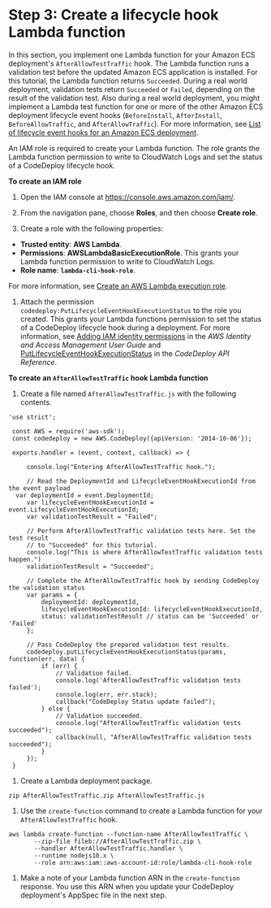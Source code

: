 # Step 3: Create a lifecycle hook Lambda function<a name="tutorial-ecs-with-hooks-create-hooks"></a>

In this section, you implement one Lambda function for your Amazon ECS deployment's `AfterAllowTestTraffic` hook\. The Lambda function runs a validation test before the updated Amazon ECS application is installed\. For this tutorial, the Lambda function returns `Succeeded`\. During a real world deployment, validation tests return `Succeeded` or `Failed`, depending on the result of the validation test\. Also during a real world deployment, you might implement a Lambda test function for one or more of the other Amazon ECS deployment lifecycle event hooks \(`BeforeInstall`, `AfterInstall`, `BeforeAllowTraffic`, and `AfterAllowTraffic`\)\. For more information, see [List of lifecycle event hooks for an Amazon ECS deployment](reference-appspec-file-structure-hooks.md#reference-appspec-file-structure-hooks-list-ecs)\.

 An IAM role is required to create your Lambda function\. The role grants the Lambda function permission to write to CloudWatch Logs and set the status of a CodeDeploy lifecycle hook\. 

**To create an IAM role**

1. Open the IAM console at [https://console\.aws\.amazon\.com/iam/](https://console.aws.amazon.com/iam/)\.

1. From the navigation pane, choose **Roles**, and then choose **Create role**\.

1.  Create a role with the following properties: 
   +  **Trusted entity**: **AWS Lambda**\. 
   +  **Permissions**: **AWSLambdaBasicExecutionRole**\. This grants your Lambda function permission to write to CloudWatch Logs\. 
   +  **Role name**: **`lambda-cli-hook-role`**\. 

   For more information, see [ Create an AWS Lambda execution role](https://docs.aws.amazon.com/lambda/latest/dg/with-userapp.html#with-userapp-walkthrough-custom-events-create-iam-role)\. 

1.  Attach the permission `codedeploy:PutLifecycleEventHookExecutionStatus` to the role you created\. This grants your Lambda functions permission to set the status of a CodeDeploy lifecycle hook during a deployment\. For more information, see [Adding IAM identity permissions](https://docs.aws.amazon.com/IAM/latest/UserGuide/access_policies_manage-attach-detach.html#add-policies-console) in the *AWS Identity and Access Management User Guide* and [PutLifecycleEventHookExecutionStatus](https://docs.aws.amazon.com/codedeploy/latest/APIReference/API_PutLifecycleEventHookExecutionStatus.html) in the *CodeDeploy API Reference*\. 

**To create an `AfterAllowTestTraffic` hook Lambda function**

1.  Create a file named `AfterAllowTestTraffic.js` with the following contents\. 

   ```
   'use strict';
    
    const AWS = require('aws-sdk');
    const codedeploy = new AWS.CodeDeploy({apiVersion: '2014-10-06'});
    
    exports.handler = (event, context, callback) => {
    
    	console.log("Entering AfterAllowTestTraffic hook.");
    	
    	// Read the DeploymentId and LifecycleEventHookExecutionId from the event payload
     var deploymentId = event.DeploymentId;
    	var lifecycleEventHookExecutionId = event.LifecycleEventHookExecutionId;
    	var validationTestResult = "Failed";
    	
    	// Perform AfterAllowTestTraffic validation tests here. Set the test result 
    	// to "Succeeded" for this tutorial.
    	console.log("This is where AfterAllowTestTraffic validation tests happen.")
    	validationTestResult = "Succeeded";
    	
    	// Complete the AfterAllowTestTraffic hook by sending CodeDeploy the validation status
    	var params = {
    		deploymentId: deploymentId,
    		lifecycleEventHookExecutionId: lifecycleEventHookExecutionId,
    		status: validationTestResult // status can be 'Succeeded' or 'Failed'
    	};
    	
    	// Pass CodeDeploy the prepared validation test results.
    	codedeploy.putLifecycleEventHookExecutionStatus(params, function(err, data) {
    		if (err) {
    			// Validation failed.
    			console.log('AfterAllowTestTraffic validation tests failed');
    			console.log(err, err.stack);
    			callback("CodeDeploy Status update failed");
    		} else {
    			// Validation succeeded.
    			console.log("AfterAllowTestTraffic validation tests succeeded");
    			callback(null, "AfterAllowTestTraffic validation tests succeeded");
    		}
    	});
    }
   ```

1.  Create a Lambda deployment package\. 

   ```
   zip AfterAllowTestTraffic.zip AfterAllowTestTraffic.js 
   ```

1.  Use the `create-function` command to create a Lambda function for your `AfterAllowTestTraffic` hook\. 

   ```
   aws lambda create-function --function-name AfterAllowTestTraffic \
          --zip-file fileb://AfterAllowTestTraffic.zip \
          --handler AfterAllowTestTraffic.handler \
          --runtime nodejs10.x \
          --role arn:aws:iam::aws-account-id:role/lambda-cli-hook-role
   ```

1.  Make a note of your Lambda function ARN in the `create-function` response\. You use this ARN when you update your CodeDeploy deployment's AppSpec file in the next step\. 